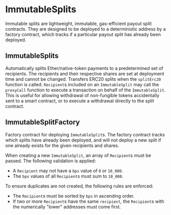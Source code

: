 # ImmutableSplits

Immutable splits are lightweight, immutable, gas-efficient payout split contracts. They are designed to be deployed to a deterministic address by a factory contract, which tracks if a particular payout split has already been deployed.

## ImmutableSplits

Automatically splits Ether/native-token payments to a predetermined set of recipients. The recipients and their respective shares are set at deployment time and cannot be changed.
Transfers ERC20 splits when the `splitErc20` function is called.
`Recipient`s included on an `ImmutableSplit` may call the `proxyCall` function to execute a transaction on behalf of the `ImmutableSplit`. This is useful for allowing withdrawal of non-fungible tokens accidentally sent to a smart contract, or to execute a withdrawal directly to the split contract.

## ImmutableSplitFactory

Factory contract for deploying `ImmutableSplit`s. The factory contract tracks which splits have already been deployed, and will not deploy a new split if one already exists for the given recipients and shares.

When creating a new `ImmutableSplit`, an array of `Recipient`s must be passed. The following validation is applied:
- A `Recipient` may not have a `bps` value of `0` or `10_000`.
- The `bps` values of all `Recipient`s must sum to `10_000`.

To ensure duplicates are not created, the following rules are enforced:
 - The `Recipient`s must be sorted by `bps` in ascending order.
 - If two or more `Recipient`s have the same `recipient`, the `Recipient`s with the numerically "lower" addresses must come first.